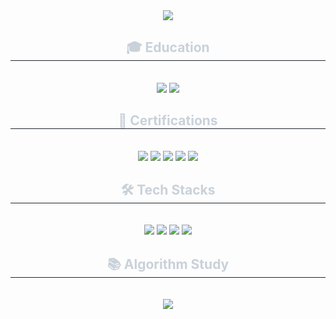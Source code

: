 <div align= "center">
    <img src="https://capsule-render.vercel.app/api?type=waving&color=gradient&height=240&text=Gyung%20Heon's&animation=fadeIn&fontColor=ffffff&fontSize=70" />
</div>

<div align= "center">
    <h2 style="border-bottom: 1px solid #21262d; color: #c9d1d9;"> 🎓 Education </h2> <br> 
    <div style="margin: 0 auto; text-align: center;" align= "center"> 
        <img src="https://img.shields.io/badge/조선대학교(정보통신공학과)-3693F3?style=for-the-badge">
        <img src="https://img.shields.io/badge/NHN_Academy-00A95C?style=for-the-badge&logo=Linode&logoColor=white">
</div>

<div align= "center">
    <h2 style="border-bottom: 1px solid #21262d; color: #c9d1d9;"> 💼 Certifications </h2> <br> 
    <div style="margin: 0 auto; text-align: center;" align= "center"> 
        <img src="https://img.shields.io/badge/%EC%A0%95%EB%B3%B4%EB%B3%B4%EC%95%88%EA%B8%B0%EC%82%AC-Information%20Security%20Engineer-blue">
        <img src="https://img.shields.io/badge/%EC%A0%95%EB%B3%B4%EC%B2%98%EB%A6%AC%EA%B8%B0%EC%82%AC-Information%20Processing%20Engineer-blue">
        <img src="https://img.shields.io/badge/%EB%84%A4%ED%8A%B8%EC%9B%8C%ED%81%AC%EA%B4%80%EB%A6%AC%EC%82%AC%202%EA%B8%89-Network%20Management%20Engineer%202nd%20Grade-blue">
        <img src="https://img.shields.io/badge/%EC%BB%B4%ED%93%A8%ED%84%B0%ED%99%9C%EC%9A%A9%EB%8A%A5%EB%A0%A5%201%EA%B8%89-Computer%20User%20Proficiency%201st%20Grade-blue">
        <img src="https://img.shields.io/badge/%EC%9B%8C%EB%93%9C%ED%94%84%EB%A1%9C%EC%84%B8%EC%84%9C-Word%20Processor-blue">
</div>

<div align= "center">
    <h2 style="border-bottom: 1px solid #21262d; color: #c9d1d9;"> 🛠️ Tech Stacks </h2> <br> 
    <div style="margin: 0 auto; text-align: center;" align= "center"> 
        <img src="https://img.shields.io/badge/Python-3776AB?style=for-the-badge&logo=python&logoColor=white">
        <img src="https://img.shields.io/badge/Java-ED8B00?style=for-the-badge&logo=openjdk&logoColor=white">
        <img src="https://img.shields.io/badge/Spring-6DB33F?style=for-the-badge&logo=spring&logoColor=white">
        <img src="https://img.shields.io/badge/MySQL-005C84?style=for-the-badge&logo=mysql&logoColor=white">
    </div>
</div>

<div align= "center">
    <h2 style="border-bottom: 1px solid #21262d; color: #c9d1d9;"> 📚 Algorithm Study </h2> <br> 
    <div style="margin: 0 auto; text-align: center;" align= "center"> 
        <img src="(http://mazassumnida.wtf/api/v2/generate_badge?boj=dlrudgjs104)(https://solved.ac/dlrudgjs104)">
    </div>
</div>
